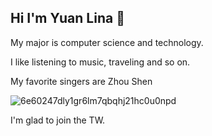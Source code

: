 ## Hi I'm Yuan Lina  👋

My major is computer science and technology. 

I like listening to music, traveling and so on.


 My favorite singers are Zhou Shen 

![6e60247dly1gr6lm7qbqhj21hc0u0npd](https://user-images.githubusercontent.com/53931993/157255761-db308a84-ac54-4ff1-80d6-f7b45fa1d982.jpg)
 
 I'm glad to join the TW.
